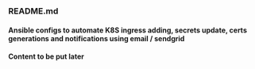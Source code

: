 ### README.md 


#### Ansible configs to automate K8S ingress adding, secrets update, certs generations and notifications using email / sendgrid

#### Content to be put later